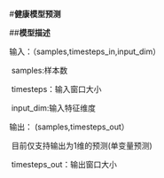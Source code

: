 #**健康模型预测**

##**模型描述**

输入：（samples,timesteps_in,input_dim）

​            samples:样本数

​            timesteps：输入窗口大小

​            input_dim:输入特征维度

输出： (samples,timesteps_out）

​           目前仅支持输出为1维的预测(单变量预测)

​           timesteps_out：输出窗口大小

